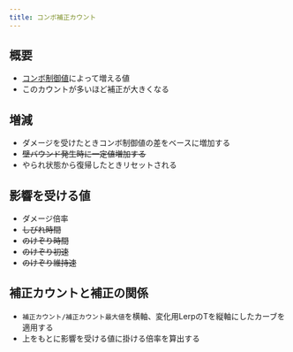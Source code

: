```yaml
---
title: コンボ補正カウント
---
```


## 概要
* [コンボ制御値](0101_combopriority.md)によって増える値
* このカウントが多いほど補正が大きくなる

## 増減
* ダメージを受けたときコンボ制御値の差をベースに増加する
* ~~壁バウンド発生時に一定値増加する~~
* やられ状態から復帰したときリセットされる

## 影響を受ける値
* ダメージ倍率
* ~~しびれ時間~~
* ~~のけぞり時間~~
* ~~のけぞり初速~~
* ~~のけぞり維持速~~

## 補正カウントと補正の関係
* `補正カウント/補正カウント最大値`を横軸、変化用LerpのTを縦軸にしたカーブを適用する
* 上をもとに影響を受ける値に掛ける倍率を算出する